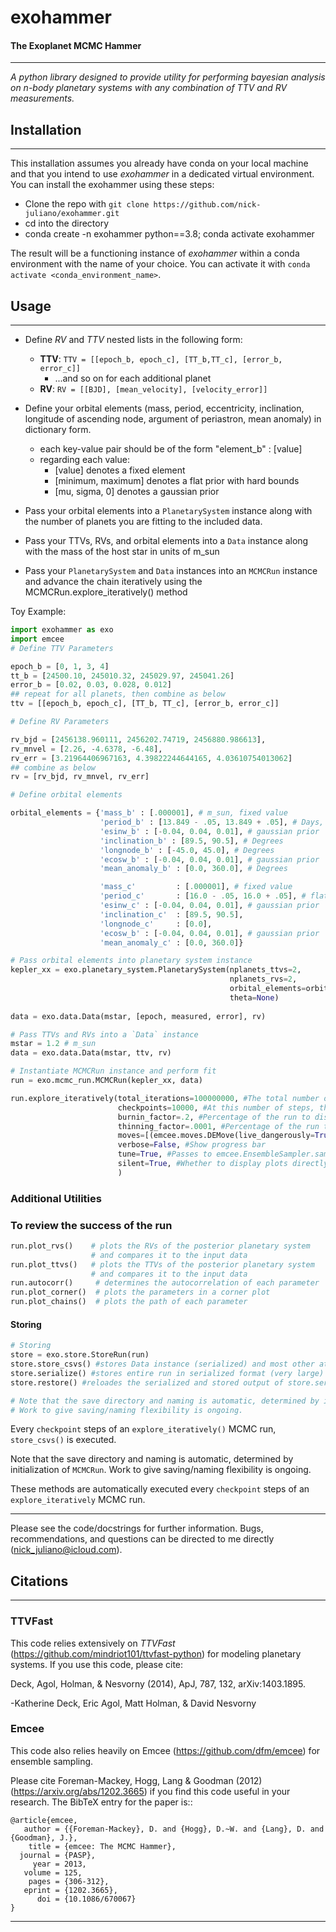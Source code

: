 # exohammer
#### The Exoplanet MCMC Hammer
___


_A python library designed to provide utility for performing bayesian analysis on n-body planetary systems with any combination of TTV and RV measurements._




## Installation
___

This installation assumes you already have conda on your local machine and that you intend to use _exohammer_ in a dedicated virtual environment. You can install the exohammer using these steps:
- Clone the repo with `git clone https://github.com/nick-juliano/exohammer.git`
- cd into the directory
- conda create -n exohammer python==3.8; conda activate exohammer

The result will be a functioning instance of _exohammer_ within a conda environment with the name of your choice. You can activate it with `conda activate <conda_environment_name>`.


## Usage
___

- Define *RV* and *TTV* nested lists in the following form:
  - **TTV**: `TTV = [[epoch_b, epoch_c], [TT_b,TT_c], [error_b, error_c]]`
    - ...and so on for each additional planet
  - **RV**: `RV = [[BJD], [mean_velocity], [velocity_error]]`

- Define your orbital elements (mass, period, eccentricity, inclination, longitude of ascending node, argument of periastron, mean anomaly) in dictionary form.
  - each key-value pair should be of the form "element_b" : [value]
  - regarding each value:
    - [value] denotes a fixed element
    - [minimum, maximum] denotes a flat prior with hard bounds
    - [mu, sigma, 0] denotes a gaussian prior
- Pass your orbital elements into a `PlanetarySystem` instance along with the number of planets you are fitting to the included data.
- Pass your TTVs, RVs, and orbital elements into a `Data` instance along with the mass of the host star in units of m_sun
- Pass your `PlanetarySystem` and `Data` instances into an `MCMCRun` instance and advance the chain iteratively using the MCMCRun.explore_iteratively() method

Toy Example:

```python
import exohammer as exo
import emcee
# Define TTV Parameters

epoch_b = [0, 1, 3, 4]
tt_b = [24500.10, 245010.32, 245029.97, 245041.26]
error_b = [0.02, 0.03, 0.028, 0.012]
## repeat for all planets, then combine as below
ttv = [[epoch_b, epoch_c], [TT_b, TT_c], [error_b, error_c]]

# Define RV Parameters

rv_bjd = [2456138.960111, 2456202.74719, 2456880.986613],
rv_mnvel = [2.26, -4.6378, -6.48],
rv_err = [3.21964406967163, 4.39822244644165, 4.03610754013062]
## combine as below
rv = [rv_bjd, rv_mnvel, rv_err]

# Define orbital elements

orbital_elements = {'mass_b' : [.000001], # m_sun, fixed value
                    'period_b' : [13.849 - .05, 13.849 + .05], # Days, flat prior  
                    'esinw_b' : [-0.04, 0.04, 0.01], # gaussian prior
                    'inclination_b' : [89.5, 90.5], # Degrees
                    'longnode_b' : [-45.0, 45.0], # Degrees
                    'ecosw_b' : [-0.04, 0.04, 0.01], # gaussian prior
                    'mean_anomaly_b' : [0.0, 360.0], # Degrees

                    'mass_c'         : [.000001], # fixed value
                    'period_c'       : [16.0 - .05, 16.0 + .05], # flat prior           
                    'esinw_c' : [-0.04, 0.04, 0.01], # gaussian prior
                    'inclination_c'  : [89.5, 90.5],
                    'longnode_c'     : [0.0],
                    'ecosw_b' : [-0.04, 0.04, 0.01], # gaussian prior
                    'mean_anomaly_c' : [0.0, 360.0]}

# Pass orbital elements into planetary system instance
kepler_xx = exo.planetary_system.PlanetarySystem(nplanets_ttvs=2, 
                                                 nplanets_rvs=2, 
                                                 orbital_elements=orbital_elements, 
                                                 theta=None)
                                                
data = exo.data.Data(mstar, [epoch, measured, error], rv)

# Pass TTVs and RVs into a `Data` instance
mstar = 1.2 # m_sun
data = exo.data.Data(mstar, ttv, rv)

# Instantiate MCMCRun instance and perform fit
run = exo.mcmc_run.MCMCRun(kepler_xx, data)

run.explore_iteratively(total_iterations=100000000, #The total number of steps to advance your chains
                        checkpoints=10000, #At this number of steps, the run will save your run for incremental evaluation
                        burnin_factor=.2, #Percentage of the run to discard as burn in.
                        thinning_factor=.0001, #Percentage of the run to thin the entire run by
	                    moves=[(emcee.moves.DEMove(live_dangerously=True), 0.9), (emcee.moves.DESnookerMove(live_dangerously=True), 0.1),], #See https://emcee.readthedocs.io/en/stable/tutorials/moves/
	                    verbose=False, #Show progress bar
                        tune=True, #Passes to emcee.EnsembleSampler.sample. 'True' recommended
                        silent=True, #Whether to display plots directly in the IDE
                        )
```


### Additional Utilities

### To review the success of the run
```python
run.plot_rvs()    # plots the RVs of the posterior planetary system 
                  # and compares it to the input data
run.plot_ttvs()   # plots the TTVs of the posterior planetary system 
                  # and compares it to the input data
run.autocorr()     # determines the autocorrelation of each parameter
run.plot_corner()  # plots the parameters in a corner plot
run.plot_chains()  # plots the path of each parameter
```
#### Storing

```python
# Storing
store = exo.store.StoreRun(run)
store.store_csvs() #stores Data instance (serialized) and most other attributes as csv files
store.serialize() #stores entire run in serialized format (very large)
store.restore() #reloades the serialized and stored output of store.serialize()

# Note that the save directory and naming is automatic, determined by initialization of MCMCRun. 
# Work to give saving/naming flexibility is ongoing. 

```

Every `checkpoint` steps of an `explore_iteratively()` MCMC run, `store_csvs()` is executed.

Note that the save directory and naming is automatic, determined by initialization of `MCMCRun`. Work to give saving/naming flexibility is ongoing. 




These methods are automatically executed every `checkpoint` steps of an `explore_iteratively` MCMC run.


___
Please see the code/docstrings for further information. Bugs, recommendations, and questions can be directed to me directly (nick_juliano@icloud.com).

## Citations
___
### TTVFast
This code relies extensively on _TTVFast_ (<https://github.com/mindriot101/ttvfast-python>) for modeling planetary systems. If you use this code, please cite:

Deck, Agol, Holman, & Nesvorny (2014), ApJ, 787, 132, arXiv:1403.1895.

-Katherine Deck, Eric Agol, Matt Holman, & David Nesvorny

### Emcee
This code also relies heavily on Emcee (<https://github.com/dfm/emcee>) for ensemble sampling.

Please cite Foreman-Mackey, Hogg, Lang & Goodman (2012)
(<https://arxiv.org/abs/1202.3665>) if you find this code useful in your
research. The BibTeX entry for the paper is::

    @article{emcee,
       author = {{Foreman-Mackey}, D. and {Hogg}, D.~W. and {Lang}, D. and {Goodman}, J.},
        title = {emcee: The MCMC Hammer},
      journal = {PASP},
         year = 2013,
       volume = 125,
        pages = {306-312},
       eprint = {1202.3665},
          doi = {10.1086/670067}
    }

___



